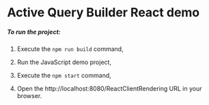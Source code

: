 # Active Query Builder React demo

##### To run the project:

1. Execute the `npm run build` command,

2. Run the JavaScript demo project,

3. Execute the `npm start` command,

4. Open the http://localhost:8080/ReactClientRendering URL in your browser.